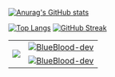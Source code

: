 [![Anurag's GitHub stats](https://github-readme-stats.vercel.app/api?username=BlueBlood-dev&&show_icons=true&theme=radical&count_private=true)](https://github.com/anuraghazra/github-readme-stats)


[![Top Langs](https://github-readme-stats.vercel.app/api/top-langs/?username=BlueBlood-dev&langs_count=7&show_icons=true&theme=radical&count_private=true&hide=CMake&exclude_repo=-ITMO-Algo-1-sem)](https://github.com/anuraghazra/github-readme-stats)
[![GitHub Streak](https://github-readme-streak-stats.herokuapp.com?user=BlueBlood-dev&theme=dracula&fire=6F0093&ring=7E519D&sideNums=7E519D&dates=9D9D9D&sideLabels=7E519D&currStreakNum=A9DDD9&currStreakLabel=A9DDD9)](https://git.io/streak-stats)

<table cellpadding="0" cellspacing="0" border="0">
  <tr>
    <td rowspan="2">
      <p align="left"> <a href="https://github.com/BlueBlood-dev">
  <img align="center" src="https://github-readme-stats.vercel.app/api/top-langs/?username=BlueBlood-dev&langs_count=7&show_icons=true&theme=radical&count_private=true&hide=CMake&exclude_repo=-ITMO-Algo-1-sem" />
</a> </p></td>
    <td><a href="https://github.com/MainakRepositor">
   <img align="center" src="https://github-readme-stats.vercel.app/api?username=BlueBlood-dev&&show_icons=true&theme=radical&count_private=true" alt="BlueBlood-dev"/>
</a> </td>
  </tr>
  <tr>
    <td><a href="https://github.com/MainakRepositor">
   <img align="center" src="https://github-readme-streak-stats.herokuapp.com?user=BlueBlood-dev&theme=dracula&fire=6F0093&ring=7E519D&sideNums=7E519D&dates=9D9D9D&sideLabels=7E519D&currStreakNum=A9DDD9&currStreakLabel=A9DDD9" alt="BlueBlood-dev"/>
</a></td> 
  </tr>
  </table>
